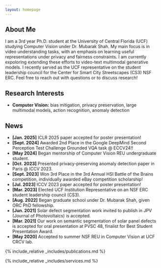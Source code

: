 ```yaml
---
layout: homepage
---
```


## About Me

I am a 3rd year Ph.D. student at the University of Central Florida (UCF) studying Computer Vision under Dr. Mubarak Shah. My main focus is in video understanding tasks, with an emphasis on learning useful representations under privacy and fairness constraints. I am currently expoloring extending these efforts to video-text multimodal generative models. I recently served as the UCF representative on the student leadership council for the Center for Smart City Streetscapes (CS3) NSF ERC. Feel free to reach out with questions or to discuss research!

## Research Interests

- **Computer Vision:** bias mitigation, privacy preservation, large multimodal models, action recognition, anomaly detection

## News

- **[Jan. 2025]** ICLR 2025 paper accepted for poster presentation!
- **[Sept. 2024]** Awarded 2nd Place in the Google DeepMind Second Perception Test Challenge Grounded VQA task @ ECCV24!!
- **[May 2024]** Began mentorship of Computer Vision REU undergraduate student. 
- **[Oct. 2023]** Presented privacy-preserving anomaly detection paper in Paris @ ICCV 2023.
- **[Sept. 2023]** Won 3rd Place in the 3rd Annual HSI Battle of the Brains competition, individually awarded eBay competition scholarship!
- **[Jul. 2023]** ICCV 2023 paper accepted for poster presentation!
- **[Mar. 2023]** Elected UCF Institution Representative on an NSF ERC student leadership council (CS3).
- **[Aug. 2022]** Began graduate school under Dr. Mubarak Shah, given ORC PhD fellowship.
- **[Jun. 2021]** Solar defect segmentation work invited to publish in JPV (Journal of Photovoltaics) is accepted.
- **[Mar. 2021]** Our work on semantic segmentation of solar panel defects is accepted for oral presentation at PVSC 48, finalist for Best Student Presentation Award.
- **[May 2020]** Accepted to summer NSF REU in Computer Vision at UCF CRCV lab.

{% include_relative _includes/publications.md %}

{% include_relative _includes/services.md %}

